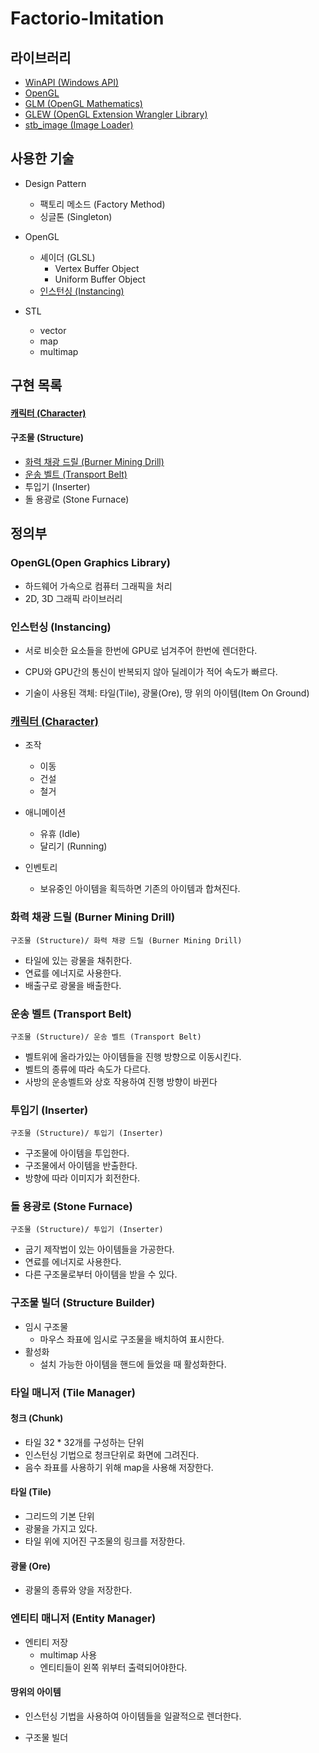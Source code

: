 # Factorio-Imitation

## 라이브러리
* [WinAPI (Windows API)](https://docs.microsoft.com/en-us/windows/win32/)
* [OpenGL](https://www.opengl.org/)
* [GLM (OpenGL Mathematics)](https://github.com/g-truc/glm)
* [GLEW (OpenGL Extension Wrangler Library)](http://glew.sourceforge.net/)
* [stb_image (Image Loader)](https://github.com/nothings/stb#stb)

## 사용한 기술
* Design Pattern
    * 팩토리 메소드 (Factory Method)
    * 싱글톤 (Singleton)

* OpenGL  
    * 셰이더 (GLSL)
        * Vertex Buffer Object
        * Uniform Buffer Object
    * [인스턴싱 (Instancing)](#인스턴싱-Instancing)
    
* STL
   * vector
   * map
   * multimap
   
## 구현 목록
#### [캐릭터 (Character)](#캐릭터-character-1)
#### 구조물 (Structure)
* [화력 채광 드릴 (Burner Mining Drill)](#화력-채광-드릴-burner-mining-drill)
* [운송 벨트 (Transport Belt)](#운송-벨트-transport-belt)
* 투입기 (Inserter)
* 돌 용광로 (Stone Furnace)
    
    
## 정의부

### OpenGL(Open Graphics Library)
* 하드웨어 가속으로 컴퓨터 그래픽을 처리
* 2D, 3D 그래픽 라이브러리

### 인스턴싱 (Instancing)
* 서로 비슷한 요소들을 한번에 GPU로 넘겨주어 한번에 렌더한다.  
* CPU와 GPU간의 통신이 반복되지 않아 딜레이가 적어 속도가 빠르다.  

* 기술이 사용된 객체: 타일(Tile), 광물(Ore), 땅 위의 아이템(Item On Ground)

### [캐릭터 (Character)](#캐릭터-character)
* 조작
	* 이동
	* 건설
	* 철거
    
* 애니메이션
	* 유휴 (Idle)
	* 달리기 (Running)
   
* 인벤토리
	* 보유중인 아이템을 획득하면 기존의 아이템과 합쳐진다.

### 화력 채광 드릴 (Burner Mining Drill)
	구조물 (Structure)/ 화력 채광 드릴 (Burner Mining Drill)
* 타일에 있는 광물을 채취한다.
* 연료를 에너지로 사용한다.
* 배출구로 광물을 배출한다.

### 운송 벨트 (Transport Belt)
	구조물 (Structure)/ 운송 벨트 (Transport Belt)
* 벨트위에 올라가있는 아이템들을 진행 방향으로 이동시킨다.
* 벨트의 종류에 따라 속도가 다르다.
* 사방의 운송벨트와 상호 작용하여 진행 방향이 바뀐다

### 투입기 (Inserter)
	구조물 (Structure)/ 투입기 (Inserter)
* 구조물에 아이템을 투입한다.
* 구조물에서 아이템을 반출한다.
* 방향에 따라 이미지가 회전한다.

### 돌 용광로 (Stone Furnace)
	구조물 (Structure)/ 투입기 (Inserter)
* 굽기 제작법이 있는 아이템들을 가공한다.
* 연료를 에너지로 사용한다.
* 다른 구조물로부터 아이템을 받을 수 있다.

### 구조물 빌더 (Structure Builder)
* 임시 구조물
	* 마우스 좌표에 임시로 구조물을 배치하여 표시한다.
* 활성화
	* 설치 가능한 아이템을 핸드에 들었을 때 활성화한다.
	
### 타일 매니저 (Tile Manager)
#### 청크 (Chunk)
* 타일 32 * 32개를 구성하는 단위
* 인스턴싱 기법으로 청크단위로 화면에 그려진다.
* 음수 좌표를 사용하기 위해 map을 사용해 저장한다.

#### 타일 (Tile)
* 그리드의 기본 단위
* 광물을 가지고 있다.
* 타일 위에 지어진 구조물의 링크를 저장한다.
#### 광물 (Ore)
* 광물의 종류와 양을 저장한다.

### 엔티티 매니저 (Entity Manager)
* 엔티티 저장
	* multimap 사용
	* 엔티티들이 왼쪽 위부터 출력되어야한다.
#### 땅위의 아이템
* 인스턴싱 기법을 사용하여 아이템들을 일괄적으로 렌더한다.

* 구조물 빌더
